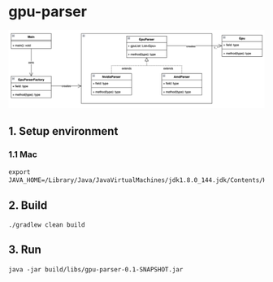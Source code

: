 # gpu-parser

<img src="doc/images/gpu-parser-class-diagram.png" alt="drawing" style="width:800px;"/>

## 1. Setup environment

### 1.1 Mac
```
export JAVA_HOME=/Library/Java/JavaVirtualMachines/jdk1.8.0_144.jdk/Contents/Home
```

## 2. Build
```
./gradlew clean build
```

## 3. Run
```
java -jar build/libs/gpu-parser-0.1-SNAPSHOT.jar
```
